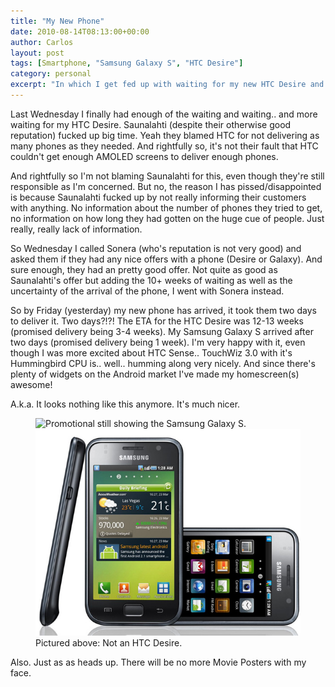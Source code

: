 ```yaml
---
title: "My New Phone"
date: 2010-08-14T08:13:00+00:00
author: Carlos
layout: post
tags: [Smartphone, "Samsung Galaxy S", "HTC Desire"]
category: personal
excerpt: "In which I get fed up with waiting for my new HTC Desire and order a Samsung Galaxy instead."
---
```

Last Wednesday I finally had enough of the waiting and waiting.. and more waiting for my HTC Desire. Saunalahti (despite their otherwise good reputation) fucked up big time. Yeah they blamed HTC for not delivering as many phones as they needed. And rightfully so, it's not their fault that HTC couldn't get enough AMOLED screens to deliver enough phones.

And rightfully so I'm not blaming Saunalahti for this, even though they're still responsible as I'm concerned. But no, the reason I has pissed/disappointed is because Saunalahti fucked up by not really informing their customers with anything. No information about the number of phones they tried to get, no information on how long they had gotten on the huge cue of people. Just really, really lack of information.

So Wednesday I called Sonera (who's reputation is not very good) and asked them if they had any nice offers with a phone (Desire or Galaxy). And sure enough, they had an pretty good offer. Not quite as good as Saunalahti's offer but adding the 10+ weeks of waiting as well as the uncertainty of the arrival of the phone, I went with Sonera instead.

So by Friday (yesterday) my new phone has arrived, it took them two days to deliver it. Two days?!?! The ETA for the HTC Desire was 12-13 weeks (promised delivery being 3-4 weeks). My Samsung Galaxy S arrived after two days (promised delivery being 1 week). I'm very happy with it, even though I was more excited about HTC Sense.. TouchWiz 3.0 with it's Hummingbird CPU is.. well.. humming along very nicely. And since there's plenty of widgets on the Android market I've made my homescreen(s) awesome!

A.k.a. It looks nothing like this anymore. It's much nicer.

<figure>
  <img class="js-lazy-load" data-original="/assets/posts/2010/08/galaxyS.jpg" alt="Promotional still showing the Samsung Galaxy S.">
  <noscript>
    <img src="/assets/posts/2010/08/galaxyS.jpg" alt="Promotional still showing the Samsung Galaxy S.">
  </noscript>
  <figcaption>Pictured above: Not an HTC Desire.</figcaption>
</figure>

Also. Just as as heads up. There will be no more Movie Posters with my face.